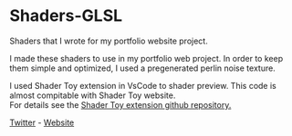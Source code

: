 # Shaders-GLSL</br>

Shaders that I wrote for my portfolio website project.</br>

I made these shaders to use in my portfolio web project. In order to keep
them simple and optimized, I used a pregenerated perlin noise texture.

I used Shader Toy extension in VsCode to shader preview. This code is
almost compitable with Shader Toy website. </br>
For details see the [Shader Toy extension github repository.](https://github.com/stevensona/shader-toy)


[Twitter](https://twitter.com/ferotanman) - [Website](https://www.ferhattanman.com/)
